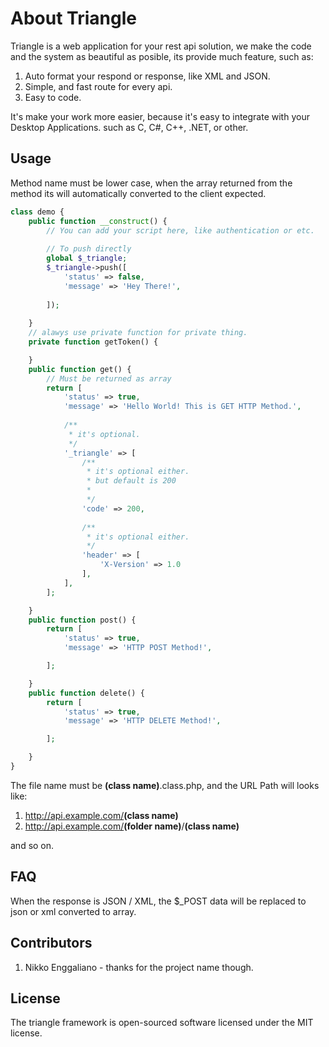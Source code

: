 # About Triangle
Triangle is a web application for your rest api solution, we make the code and the system as beautiful as posible, its provide much feature, such as:
1. Auto format your respond or response, like XML and JSON.
2. Simple, and fast route for every api.
3. Easy to code.

It's make your work more easier, because it's easy to integrate with your Desktop Applications. such as C, C#, C++, .NET, or other.

## Usage
Method name must be lower case, when the array returned from the method its will automatically converted to the client expected.
```php
class demo {
    public function __construct() {
        // You can add your script here, like authentication or etc.
        
        // To push directly
        global $_triangle;
        $_triangle->push([
            'status' => false,
            'message' => 'Hey There!',
            
        ]);
        
    }
    // alawys use private function for private thing.
    private function getToken() {

    }
    public function get() {
        // Must be returned as array
        return [
            'status' => true,
            'message' => 'Hello World! This is GET HTTP Method.',
            
            /**
             * it's optional.
             */
            '_triangle' => [
                /**
                 * it's optional either.
                 * but default is 200
                 *
                 */
                'code' => 200,
                
                /**
                 * it's optional either.
                 */
                'header' => [
                    'X-Version' => 1.0
                ],
            ],
        ];

    }
    public function post() {
        return [
            'status' => true,
            'message' => 'HTTP POST Method!',

        ];

    }
    public function delete() {
        return [
            'status' => true,
            'message' => 'HTTP DELETE Method!',

        ];

    }
}
```
The file name must be <b>(class name)</b>.class.php, and the URL Path will looks like: 
1. http://api.example.com/<b>(class name)</b>
2. http://api.example.com/<b>(folder name)</b>/<b>(class name)</b>

and so on.

## FAQ
When the response is JSON / XML, the $_POST data will be replaced to json or xml converted to array.


## Contributors
1. Nikko Enggaliano - thanks for the project name though.

## License
The triangle framework is open-sourced software licensed under the MIT license.
